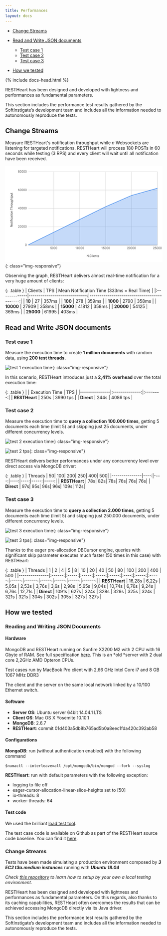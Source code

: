 ```yaml
---
title: Performances
layout: docs
---
```


<div markdown="1" class="d-none d-xl-block col-xl-2 order-last bd-toc">

* [Change Streams](#change-streams)

* [Read and Write JSON documents](#read-and-write-json-documents)
    * [Test case 1](#test-case-1)
    * [Test case 2](#test-case-2)
    * [Test case 3](#test-case-3)

* [How we tested](#how-we-tested)

</div>
<div markdown="1" class="col-12 col-md-9 col-xl-8 py-md-3 bd-content pt-0">

{% include docs-head.html %}

RESTHeart has been designed and developed with lightness and
performances as fundamental parameters.

This section includes the performance test results gathered by the
SoftInstigate’s development team and includes all the information needed
to autonomously reproduce the tests.

## Change Streams

Measure RESTHeart's notification throughput while _n_ Websockets are listening for targeted notifications.
RESTHeart will process 180 POSTs in 60 seconds while testing (3 RPS) and every client will wait until all notification have been received.


![change stream test](/images/perftest/change-stream-test.png){: class="img-responsive"}

Observing the graph, RESTHeart delivers almost real-time notification for a very huge amount of clients:

{: .table }
|  Clients     |              TPS             | Mean Notification Time (333ms = Real Time) |
|:-------------|-----------------------------:|-------------------------------------------:|
| **10**       |      27                      |             357ms                          |
| **100**      |      278                     |             359ms                          |
| **1000**     |      2790                    |             358ms                          |
| **10000**    |      27909                   |             358ms                          |
| **15000**    |      41812                   |             358ms                          |
| **20000**    |      54125                   |             369ms                          |
| **25000**    |      61995                   |             403ms                          |


## Read and Write JSON documents

### Test case 1

Measure the execution time to create **1 million documents** with random
data, using **200 test threads.**

![test 1 execution
time](https://restheart.org/images/perftest/test-1-et.png){: class="img-responsive"}

In this scenario, RESTHeart introduces just a **2,41% overhead** over
the total execution time:

{: .table }
|               | Execution Time |    TPS   |
|---------------|:--------------:|:--------:|
| **RESTHeart** |      250s      | 3990 tps |
| **Direct**    |      244s      | 4086 tps |

### Test case 2

Measure the execution time to **query a collection 100.000 times**,
getting 5 documents each time (limit 5) and skipping just 25 documents,
under different concurrency levels. 

![test 2 execution
time](https://restheart.org/images/perftest/test-2-et.png){: class="img-responsive"}

![test 2 tps](https://restheart.org/images/perftest/test-2-tps.png){: class="img-responsive"}

RESTHeart delivers better performances under any concurrency level over
direct access via MongoDB driver:

{: .table }
| Threads       |   50|  100|  200|  250|   400|   500|
|---------------|----:|----:|----:|----:|-----:|-----:|
| **RESTHeart** |  78s|  82s|  78s|  76s|   76s|   76s|
| **Direct**    |  97s|  95s|  96s|  96s|  109s|  112s|

### Test case 3

Measure the execution time to **query a collection 2.000 times**,
getting 5 documents each time (limit 5) and skipping just 250.000
documents, under different concurrency levels.

![test 3 execution
time](https://restheart.org/images/perftest/test-3-et.png){: class="img-responsive"}

![test 3 tps](https://restheart.org/images/perftest/test-3-tps.png){: class="img-responsive"}

Thanks to the eager pre-allocation DBCursor engine, queries with
significant skip parameter executes much faster (50 times in this case)
with RESTHeart:

{: .table }
| Threads       |    1   |   2   |   4   |   5   |   8   |  10  |   20  |   40  |   50  |   80   |  100  |  200  |  400  |   500  |
|---------------|:------:|:-----:|:-----:|:-----:|:-----:|:----:|:-----:|:-----:|:-----:|:------:|:-----:|:-----:|:-----:|:------:|
| **RESTHeart** | 16,28s | 6,22s | 5,05s | 2,53s | 3,76s | 3,6s | 2,98s | 5,65s | 9,04s | 10,74s | 6,76s | 9,24s | 6,76s | 12,71s |
| **Direct**    |  1091s |  627s |  324s |  328s |  329s | 325s |  324s |  321s |  321s |  304s  |  302s |  305s |  327s |  327s  |

## How we tested

### Reading and Writing JSON Documents

#### Hardware

MongoDB and RESTHeart running on Sunfire X2200 M2 with 2 CPU with 16
Gbyte of RAM. See full
specification [here](https://docs.oracle.com/cd/E19121-01/sf.x2200m2/819-6597-12/Chap1.html).
This is an *old *server with 2 dual core 2,2GHz AMD Opteron CPUs.

Test cases run by MacBook Pro client with 2,66 GHz Intel Core i7 and 8
GB 1067 MHz DDR3

The client and the server on the same local network linked by a 10/100
Ethernet switch.

#### Software

-   **Server OS**: Ubuntu server 64bit 14.04.1 LTS
-   **Client OS**: Mac OS X Yosemite 10.10.1
-   **MongoDB**: 2.6.7
-   **RESTHeart**: commit 01d403a5db8b765ad5b0a8eec1fda420c392ab58

#### Configurations

**MongoDB**: run (without authentication enabled) with the following
command


```
$numactl --interleave=all /opt/mongodb/bin/mongod --fork --syslog
```

**RESTHeart**: run with default parameters with the following exception:

-   logging to file off
-   eager-cursor-allocation-linear-slice-heights set to \[50\]
-   io-threads: 8 
-   worker-threads: 64 

#### Test code

We used the brilliant [load test
tool](https://github.com/bazhenov/load-test-tool).

The test case code is available on Github as part of the RESTHeart source code baseline. You can find it [here](https://github.com/SoftInstigate/restheart/tree/master/core/src/test/java/org/restheart/test/performance).

### Change Streams

Tests have been made simulating a production environment composed by ***3 EC2 t3a.medium instances*** running with ***Ubuntu 18.04***

_Check [this repository](https://github.com/SoftInstigate/restheart-perftest) to learn how to setup by your own a local testing environment._

RESTHeart has been designed and developed with lightness and
performances as fundamental parameters. On this regards, also thanks to
its caching capabilities, RESTHeart often overcomes the results that can
be achieved accessing MongoDB directly via its Java driver.

This section includes the performance test results gathered by the
SoftInstigate’s development team and includes all the information needed
to autonomously reproduce the tests.
